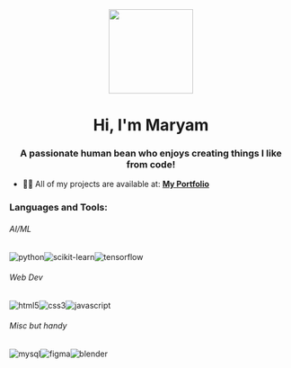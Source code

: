<div align="center">
  <img height="150" src="https://media3.giphy.com/media/v1.Y2lkPTc5MGI3NjExeTRuejdudWY3bzF6YXl0Z25oYXd3Nm1qNXZ0eGJhYWM2d3hwMnlpdyZlcD12MV9naWZzX3NlYXJjaCZjdD1n/L1R1tvI9svkIWwpVYr/100.webp"  />
</div>

###

<h1 align="center">Hi, I'm Maryam</h1>
<h3 align="center">A passionate human bean who enjoys creating things I like from code!</h3>
 

- 👨‍💻 All of my projects are available at: **[My Portfolio](https://maryam-mo-portfolio.vercel.app/)**



<p align="left">
</p>

<h3 align="left">Languages and Tools:</h3>



<h6>AI/ML</h6>
<p align="left"> 
<img alt="python" src="https://img.shields.io/badge/Python-3776AB?logo=python&logoColor=white" /><img alt="scikit-learn" src="https://img.shields.io/badge/-scikit--learn-%23F7931E?logo=scikit-learn&logoColor=white"/><img alt="tensorflow" src="https://img.shields.io/badge/TensorFlow-ff8f00?logo=tensorflow&logoColor=white"/>
</p>


<h6>Web Dev</h6>
<p align="left"> 
<img alt="html5" src="https://img.shields.io/badge/-HTML5-E34F26?style=flat-square&logo=html5&logoColor=white" /><img alt="css3" src="https://img.shields.io/badge/-CSS3-4285f4?style=flat-square&logo=css3&logoColor=white" /><img alt="javascript" src="https://img.shields.io/badge/-Javascript-e5ce27?style=flat-square&logo=Javascript&logoColor=white" />
</p>


<h6>Misc but handy</h6>
<p align="left">
<img alt="mysql" src="https://img.shields.io/badge/MySQL-4479A1?logo=mysql&logoColor=white" /><img alt="figma" src="https://img.shields.io/badge/Figma-F24E1E?logo=figma&logoColor=white" /><img alt="blender" src="https://img.shields.io/badge/Blender-%23F5792A.svg?logo=blender&logoColor=white" />
</p>

